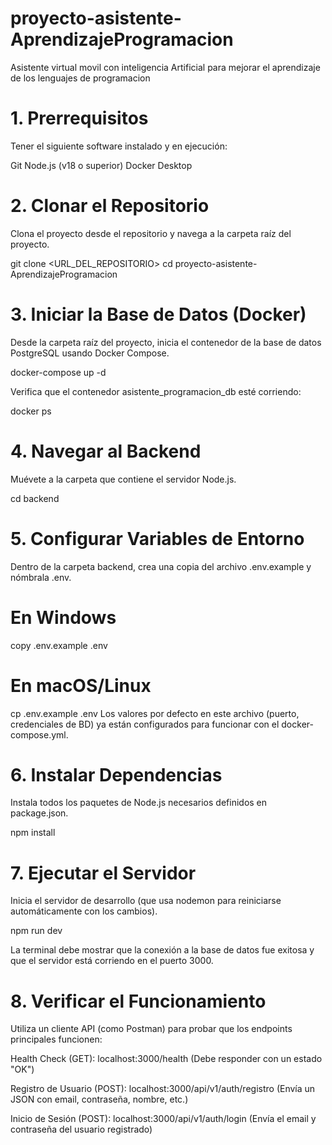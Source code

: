 ﻿# proyecto-asistente-AprendizajeProgramacion
Asistente virtual movil con inteligencia Artificial para mejorar el aprendizaje de los lenguajes de programacion


# 1. Prerrequisitos
Tener el siguiente software instalado y en ejecución:

Git
Node.js (v18 o superior)
Docker Desktop

# 2. Clonar el Repositorio
Clona el proyecto desde el repositorio y navega a la carpeta raíz del proyecto.

git clone <URL_DEL_REPOSITORIO>
cd proyecto-asistente-AprendizajeProgramacion

# 3. Iniciar la Base de Datos (Docker)
Desde la carpeta raíz del proyecto, inicia el contenedor de la base de datos PostgreSQL usando Docker Compose.

docker-compose up -d

Verifica que el contenedor asistente_programacion_db esté corriendo:

docker ps

# 4. Navegar al Backend
Muévete a la carpeta que contiene el servidor Node.js.

cd backend

# 5. Configurar Variables de Entorno
Dentro de la carpeta backend, crea una copia del archivo .env.example y nómbrala .env.

# En Windows
copy .env.example .env

# En macOS/Linux
cp .env.example .env
Los valores por defecto en este archivo (puerto, credenciales de BD) ya están configurados para funcionar con el docker-compose.yml.

# 6. Instalar Dependencias
Instala todos los paquetes de Node.js necesarios definidos en package.json.

npm install

# 7. Ejecutar el Servidor
Inicia el servidor de desarrollo (que usa nodemon para reiniciarse automáticamente con los cambios).

npm run dev

La terminal debe mostrar que la conexión a la base de datos fue exitosa y que el servidor está corriendo en el puerto 3000.

# 8. Verificar el Funcionamiento
Utiliza un cliente API (como Postman) para probar que los endpoints principales funcionen:

Health Check (GET): localhost:3000/health (Debe responder con un estado "OK")

Registro de Usuario (POST): localhost:3000/api/v1/auth/registro (Envía un JSON con email, contraseña, nombre, etc.)


Inicio de Sesión (POST): localhost:3000/api/v1/auth/login (Envía el email y contraseña del usuario registrado)
